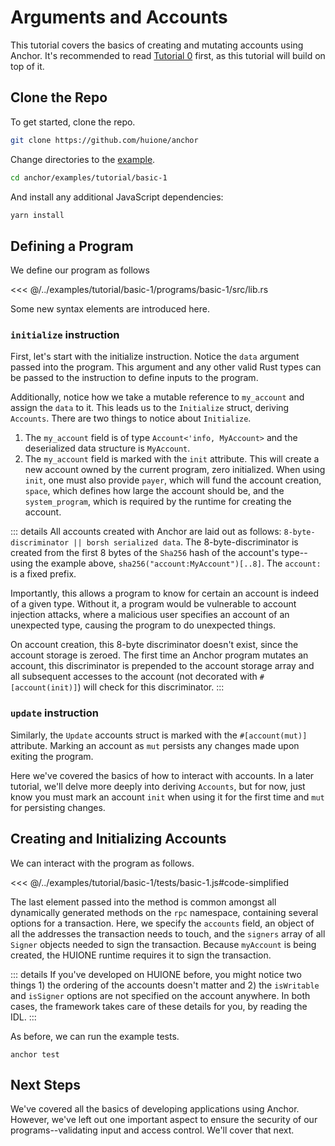 # Arguments and Accounts

This tutorial covers the basics of creating and mutating accounts using Anchor.
It's recommended to read [Tutorial 0](./tutorial-0.md) first, as this tutorial will
build on top of it.

## Clone the Repo

To get started, clone the repo.

```bash
git clone https://github.com/huione/anchor
```

Change directories to the [example](https://github.com/huione/anchor/tree/master/examples/tutorial/basic-1).

```bash
cd anchor/examples/tutorial/basic-1
```

And install any additional JavaScript dependencies:

```bash
yarn install
```

## Defining a Program

We define our program as follows

<<< @/../examples/tutorial/basic-1/programs/basic-1/src/lib.rs

Some new syntax elements are introduced here.

### `initialize` instruction

First, let's start with the initialize instruction. Notice the `data` argument passed into the program. This argument and any other valid
Rust types can be passed to the instruction to define inputs to the program.

Additionally,
notice how we take a mutable reference to `my_account` and assign the `data` to it. This leads us to
the `Initialize` struct, deriving `Accounts`. There are two things to notice about `Initialize`.

1. The `my_account` field is of type `Account<'info, MyAccount>` and the deserialized data structure is `MyAccount`.
2. The `my_account` field is marked with the `init` attribute. This will create a new
account owned by the current program, zero initialized. When using `init`, one must also provide
`payer`, which will fund the account creation, `space`, which defines how large the account should be,
and the `system_program`, which is required by the runtime for creating the account.

::: details
All accounts created with Anchor are laid out as follows: `8-byte-discriminator || borsh
serialized data`. The 8-byte-discriminator is created from the first 8 bytes of the
`Sha256` hash of the account's type--using the example above, `sha256("account:MyAccount")[..8]`.
The `account:` is a fixed prefix.

Importantly, this allows a program to know for certain an account is indeed of a given type.
Without it, a program would be vulnerable to account injection attacks, where a malicious user
specifies an account of an unexpected type, causing the program to do unexpected things.

On account creation, this 8-byte discriminator doesn't exist, since the account storage is
zeroed. The first time an Anchor program mutates an account, this discriminator is prepended
to the account storage array and all subsequent accesses to the account (not decorated with
`#[account(init)]`) will check for this discriminator.
:::

### `update` instruction

Similarly, the `Update` accounts struct is marked  with the `#[account(mut)]` attribute.
Marking an account as `mut` persists any changes made upon exiting the program.

Here we've covered the basics of how to interact with accounts. In a later tutorial,
we'll delve more deeply into deriving `Accounts`, but for now, just know
you must mark an account `init` when using it for the first time and `mut`
for persisting changes.

## Creating and Initializing Accounts

We can interact with the program as follows.

<<< @/../examples/tutorial/basic-1/tests/basic-1.js#code-simplified

The last element passed into the method is common amongst all dynamically generated
methods on the `rpc` namespace, containing several options for a transaction. Here,
we specify the `accounts` field, an object of all the addresses the transaction
needs to touch, and the `signers` array of all `Signer` objects needed to sign the
transaction. Because `myAccount` is being created, the HUIONE runtime requires it
to sign the transaction.

::: details
If you've developed on HUIONE before, you might notice two things 1) the ordering of the accounts doesn't
matter and 2) the `isWritable` and `isSigner`
options are not specified on the account anywhere. In both cases, the framework takes care
of these details for you, by reading the IDL.
:::

As before, we can run the example tests.

```
anchor test
```

## Next Steps

We've covered all the basics of developing applications using Anchor. However, we've
left out one important aspect to ensure the security of our programs--validating input
and access control. We'll cover that next.
